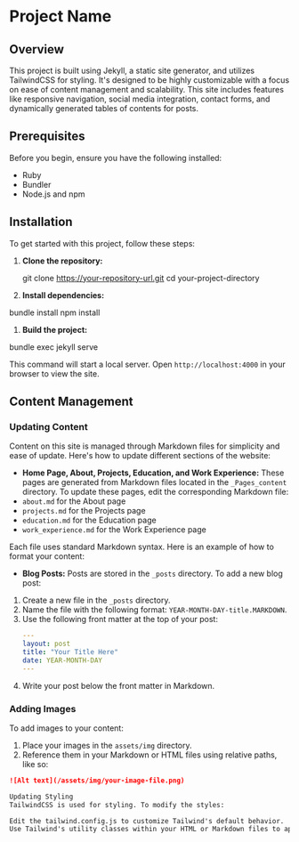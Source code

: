 # Project Name

## Overview
This project is built using Jekyll, a static site generator, and utilizes TailwindCSS for styling. It's designed to be highly customizable with a focus on ease of content management and scalability. This site includes features like responsive navigation, social media integration, contact forms, and dynamically generated tables of contents for posts.

## Prerequisites
Before you begin, ensure you have the following installed:
- Ruby
- Bundler
- Node.js and npm

## Installation

To get started with this project, follow these steps:

1. **Clone the repository:**
   
   git clone https://your-repository-url.git
   cd your-project-directory
   

1. **Install dependencies:**


bundle install
npm install

1. **Build the project:**

bundle exec jekyll serve

This command will start a local server. Open `http://localhost:4000` in your browser to view the site.

## Content Management
### Updating Content
Content on this site is managed through Markdown files for simplicity and ease of update. Here's how to update different sections of the website:

- **Home Page, About, Projects, Education, and Work Experience:**
These pages are generated from Markdown files located in the `_Pages_content` directory. To update these pages, edit the corresponding Markdown file:
- `about.md` for the About page
- `projects.md` for the Projects page
- `education.md` for the Education page
- `work_experience.md` for the Work Experience page

Each file uses standard Markdown syntax. Here is an example of how to format your content:

- **Blog Posts:**
Posts are stored in the `_posts` directory. To add a new blog post:
1. Create a new file in the `_posts` directory.
2. Name the file with the following format: `YEAR-MONTH-DAY-title.MARKDOWN`.
3. Use the following front matter at the top of your post:
   ```yaml
   ---
   layout: post
   title: "Your Title Here"
   date: YEAR-MONTH-DAY
   ---
   ```
4. Write your post below the front matter in Markdown.

### Adding Images
To add images to your content:
1. Place your images in the `assets/img` directory.
2. Reference them in your Markdown or HTML files using relative paths, like so:
 ```markdown
 ![Alt text](/assets/img/your-image-file.png)

Updating Styling
TailwindCSS is used for styling. To modify the styles:

Edit the tailwind.config.js to customize Tailwind's default behavior.
Use Tailwind's utility classes within your HTML or Markdown files to apply styles directly.

